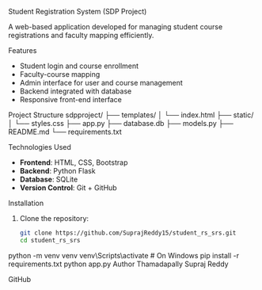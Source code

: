 Student Registration System (SDP Project)

A web-based application developed for managing student course registrations and faculty mapping efficiently.

Features

- Student login and course enrollment
- Faculty-course mapping
- Admin interface for user and course management
- Backend integrated with database
- Responsive front-end interface

 Project Structure
sdpproject/
├── templates/
│ └── index.html
├── static/
│ └── styles.css
├── app.py
├── database.db
├── models.py
├── README.md
└── requirements.txt

 Technologies Used

- **Frontend**: HTML, CSS, Bootstrap
- **Backend**: Python Flask
- **Database**: SQLite
- **Version Control**: Git + GitHub

 Installation

1. Clone the repository:
   ```bash
   git clone https://github.com/SuprajReddy15/student_rs_srs.git
   cd student_rs_srs
python -m venv venv
venv\Scripts\activate   # On Windows
pip install -r requirements.txt
python app.py
Author
Thamadapally Supraj Reddy

GitHub




